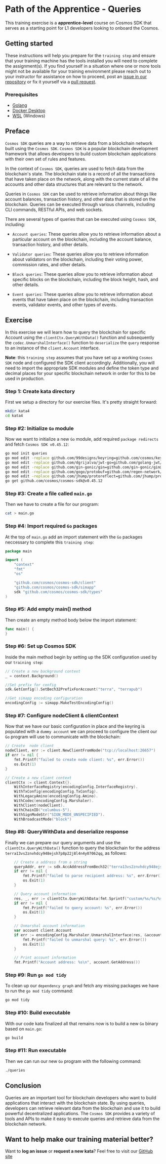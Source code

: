 # Path of the Apprentice - Queries

This training exercise is a **apprentice-level** course on Cosmos SDK that serves as a starting point for L1 developers looking to onboard the Cosmos.

## Getting started

These instructions will help you prepare for the `training step` and ensure that your training machine has the tools installed you will need to complete the assignment(s). If you find yourself in a situation where one or more tools might not be available for your training environment please reach out to your instructor for assistance on how to proceed, post an [issue in our repository](https://github.com/classic-terra/dojo/issues) or fix it yourself via a [pull request](https://github.com/classic-terra/dojo/pulls).

### Prerequisites

* [Golang](https://go.dev/dl/)
* [Docker Desktop](https://www.docker.com/products/docker-desktop)
* [WSL](https://learn.microsoft.com/en-us/windows/wsl/install) (Windows)

## Preface

`Cosmos SDK` queries are a way to retrieve data from a blockchain network built using the `Cosmos SDK`. `Cosmos SDK` is a popular blockchain development framework that allows developers to build custom blockchain applications with their own set of rules and features.

In the context of `Cosmos SDK`, queries are used to fetch data from the blockchain's state. The blockchain state is a record of all the transactions that have taken place on the network, along with the current state of all the accounts and other data structures that are relevant to the network.

Queries in `Cosmos SDK` can be used to retrieve information about things like account balances, transaction history, and other data that is stored on the blockchain. Queries can be executed through various channels, including CLI commands, RESTful APIs, and web sockets.

There are several types of queries that can be executed using `Cosmos SDK`, including:

* `Account queries`: These queries allow you to retrieve information about a particular account on the blockchain, including the account balance, transaction history, and other details.

* `Validator queries`: These queries allow you to retrieve information about validators on the blockchain, including their voting power, commission rates, and other details.

* `Block queries`: These queries allow you to retrieve information about specific blocks on the blockchain, including the block height, hash, and other details.

* `Event queries`: These queries allow you to retrieve information about events that have taken place on the blockchain, including transaction events, validator events, and other types of events.

## Exercise

In this exercise we  will learn how to query the blockchain for specific Account using the `clientCtx.QueryWithData()` function and subsequently the `codec.UnmarshalInterface()` function to `deserialize` the `query` response to an instance of the `client.Account` interface.

**Note**: this `training step` assumes that you have set up a working `Cosmos SDK` node and configured the SDK client accordingly. Additionally, you will need to import the appropriate SDK modules and define the token type and decimal places for your specific blockchain network in order for this to be used in production.

### Step 1: Create kata directory

First we setup a directory for our exercise files. It's pretty straight forward:

```bash
mkdir kata4
cd kata4
```

### Step #2: Initialize `Go` module

Now we want to initialize a new `Go` module, add required `package redirects` and fetch `Cosmos SDK v0.45.12`:

```bash
go mod init queries
go mod edit -replace github.com/99designs/keyring=github.com/cosmos/keyring@v1.2.0
go mod edit -replace github.com/dgrijalva/jwt-go=github.com/golang-jwt/jwt/v4@v4.4.2
go mod edit -replace github.com/gin-gonic/gin=github.com/gin-gonic/gin@v1.7.0
go mod edit -replace github.com/gogo/protobuf=github.com/regen-network/protobuf@v1.3.3-alpha.regen.1
go mod edit -replace github.com/jhump/protoreflect=github.com/jhump/protoreflect@v1.9.0
go get github.com/cosmos/cosmos-sdk@v0.45.12
```

### Step #3: Create a file called `main.go`

Then we have to create a file for our program:

```bash
cat > main.go
```

### Step #4: Import required `Go` packages

At the top of `main.go` add an import statement with the `Go` packages neccessary to complete this `training step`:

```go
package main

import (
    "context"
	"fmt"
	"os"

	"github.com/cosmos/cosmos-sdk/client"
	"github.com/cosmos/cosmos-sdk/simapp"
	sdk "github.com/cosmos/cosmos-sdk/types"
)
```

### Step #5: Add empty main() method

Then create an empty method body below the import statement:

```go
func main() {
}
```

### Step #6: Set up Cosmos SDK

Inside the main method begin by setting up the SDK configuration used by our `training step`:

```go	
// Create a new background context
_ = context.Background()

//Set prefix for config
sdk.GetConfig().SetBech32PrefixForAccount("terra", "terrapub")

//Get simapp encoding configuration
encodingConfig := simapp.MakeTestEncodingConfig()
```

### Step #7: Configure nodeClient & clientContext

Now that we have our basic configuration in place and the keyring is populated with a `dummy account` we can proceed to configure the client our `Go` program will use to communicate with the blockchain:

```go
// Create  node client
nodeClient, err := client.NewClientFromNode("tcp://localhost:26657")
if err != nil {
	fmt.Printf("failed to create node client: %s", err.Error())
	os.Exit(1)
}

// Create a new client context
clientCtx := client.Context{}.
	WithInterfaceRegistry(encodingConfig.InterfaceRegistry).
	WithTxConfig(encodingConfig.TxConfig).
	WithLegacyAmino(encodingConfig.Amino).
	WithCodec(encodingConfig.Marshaler).
	WithClient(nodeClient).
	WithChainID("columbus-5").
	WithSignModeStr("SIGN_MODE_UNSPECIFIED").
	WithBroadcastMode("block")
```

### Step #8: QueryWithData and deserialize response

Finally we can prepare our query arguments and use the `clientCtx.QueryWithData()` function to query the blockchain for the address `terra13vs2znvhdcy948ejsh7p8p22j8l4n4y07062qq`, as follows:

```go
    // Create a address from a string
	queryAddr, err := sdk.AccAddressFromBech32("terra13vs2znvhdcy948ejsh7p8p22j8l4n4y07062qq")
	if err != nil {
		fmt.Printf("failed to parse recipient address: %s", err.Error())
		os.Exit(1)
	}

	// Query account information
	res, _, err := clientCtx.QueryWithData(fmt.Sprintf("custom/%s/%s/%s", "bank", "accounts", queryAddr.String()), nil)
	if err != nil {
		fmt.Printf("failed to query account: %s", err.Error())
		os.Exit(1)
	}

	// Unmarshal account information
	var account client.Account
	if err := encodingConfig.Marshaler.UnmarshalInterface(res, &account); err != nil {
		fmt.Printf("failed to unmarshal query: %s", err.Error())
		os.Exit(1)
	}

	// Print account information
	fmt.Printf("Account address: %s\n", account.GetAddress())
```

### Step #9: Run `go mod tidy`

To clean up our `dependency graph` and fetch any missing packages we have to run the `go mod tidy` command:

```bash
go mod tidy
```

### Step #10: Build executable

With our code kata finalized all that remains now is to build a new `Go` binary based on `main.go`:

```bash
go build
```

### Step #11: Run executable

Then we can run our new `Go` program with the following command:

```bash
./queries
```

## Conclusion

Queries are an important tool for blockchain developers who want to build applications that interact with the blockchain state. By using queries, developers can retrieve relevant data from the blockchain and use it to build powerful decentralized applications. The `Cosmos SDK` provides a variety of tools and APIs to make it easy to execute queries and retrieve data from the blockchain network.

## Want to help make our training material better?

Want to **log an issue** or **request a new kata**? Feel free to visit our [GitHub site](https://github.com/classic-terra/dojo/issues)